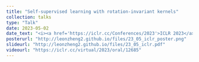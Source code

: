 ```yaml
---
title: "Self-supervised learning with rotation-invariant kernels"
collection: talks
type: "Talk"
date: 2023-05-02
date_text: "<i><a href='https://iclr.cc/Conferences/2023'>ICLR 2023</a></i>, May 2022"
posterurl: "http://leonzheng2.github.io/files/23_05_iclr_poster.png"
slideurl: "http://leonzheng2.github.io/files/23_05_iclr.pdf"
videourl: "https://iclr.cc/virtual/2023/oral/12685"
---
```

